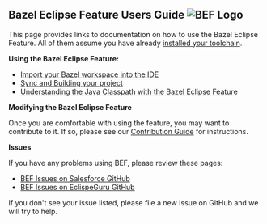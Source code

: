 ## Bazel Eclipse Feature Users Guide ![BEF Logo](../logos/bef_logo_small.png)

This page provides links to documentation on how to use the Bazel Eclipse Feature.
All of them assume you have already [installed your toolchain](install.md).

**Using the Bazel Eclipse Feature:**

- [Import your Bazel workspace into the IDE](import_workspace.md)
- [Sync and Building your project](sync_and_build.md)
- [Understanding the Java Classpath with the Bazel Eclipse Feature](../common/classpath.md)

**Modifying the Bazel Eclipse Feature**

Once you are comfortable with using the feature, you may want to contribute to it.
If so, please see our [Contribution Guide](../../CONTRIBUTING.md) for instructions.


**Issues**

If you have any problems using BEF, please review these pages:

- [BEF Issues on Salesforce GitHub](https://github.com/salesforce/bazel-eclipse/issues)
- [BEF Issues on EclispeGuru GitHub](https://github.com/eclipseguru/bazel-eclipse/issues)

If you don't see your issue listed, please file a new Issue on GitHub and we will try to help.
